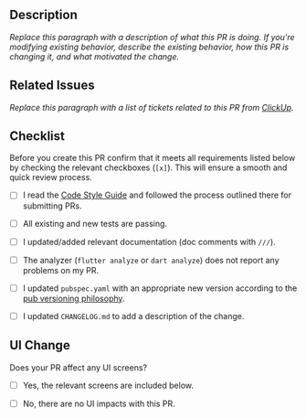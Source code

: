 ## Description

*Replace this paragraph with a description of what this PR is doing. If you're modifying existing behavior, describe the existing behavior, how this PR is changing it, and what motivated the change.*


## Related Issues

*Replace this paragraph with a list of tickets related to this PR from [ClickUp](https://app.clickup.com/2347906/v/l/27mw2-7).*


## Checklist

Before you create this PR confirm that it meets all requirements listed below by checking the relevant checkboxes (`[x]`). This will ensure a smooth and quick review process.

- [ ] I read the [Code Style Guide] and followed the process outlined there for submitting PRs.
- [ ] All existing and new tests are passing.
- [ ] I updated/added relevant documentation (doc comments with `///`).
- [ ] The analyzer (`flutter analyze` or `dart analyze`) does not report any problems on my PR.
- [ ] I updated `pubspec.yaml` with an appropriate new version according to the [pub versioning philosophy].
- [ ] I updated `CHANGELOG.md` to add a description of the change.


## UI Change

Does your PR affect any UI screens?

- [ ] Yes, the relevant screens are included below.
- [ ] No, there are no UI impacts with this PR.


<!-- Links -->
[Code Style Guide]: https://github.com/peiffer-innovations/documentation/blob/main/CODE_STYLE.md
[pub versioning philosophy]: https://www.dartlang.org/tools/pub/versioning
